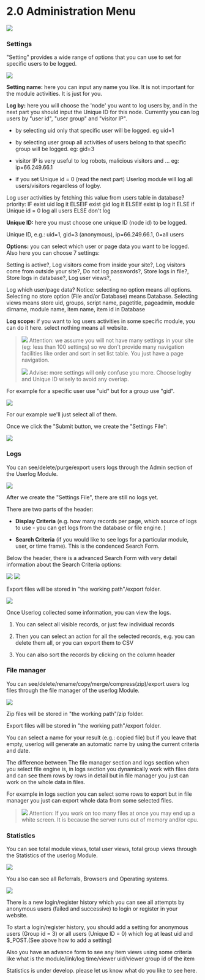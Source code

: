 # 2.0 Administration Menu

![](../assets/image001.png)

### Settings

"Setting" provides a wide range of options that you can use to set for specific users to be logged.

![](../assets/settings1.png)

**Setting name:** here you can input any name you like. It is not important for the module activities. It is just for you.

**Log by:** here you will choose the 'node' you want to log users by, and in the next part you should input the Unique ID for this node. Currently you can log users by "user id", "user group" and "visitor IP".

* by selecting uid only that specific user will be logged. eg uid=1

* by selecting user group all activities of users belong to that specific group will be logged. eg: gid=3

* visitor IP is very useful to log robots, malicious visitors and ... eg: ip=66.249.66.1

* if you set Unique id = 0 \(read the next part\) Userlog module will log all users\/visitors regardless of logby.


Log user activities by fetching this value from users table in database? priority: IF exist uid log it ELSEIF exist gid log it ELSEIf exist ip log it ELSE if Unique id = 0 log all users ELSE don't log

**Unique ID:** here you must choose one unique ID \(node id\) to be logged.

Unique ID, e.g.: uid=1, gid=3 \(anonymous\), ip=66.249.66.1, 0=all users

**Options:** you can select which user or page data you want to be logged. Also here you can choose 7 settings:

Setting is active?, Log visitors come from inside your site?, Log visitors come from outside your site?, Do not log passwords?, Store logs in file?, Store logs in database?, Log user views?,

Log which user\/page data? Notice: selecting no option means all options. Selecting no store option \(File and\/or Database\) means Database. Selecting views means store uid, groups, script name, pagetitle, pageadmin, module dirname, module name, item name, item id in Database

**Log scope:** if you want to log users activities in some specific module, you can do it here.
select nothing means all website.

> ![](../assets/info/important.png) Attention: we assume you will not have many settings in your site \(eg: less than 100 settings\) so we don't provide many navigation facilities like order and sort in set list table. You just have a page navigation.
> 
> ![](../assets/info/info.png) Advise: more settings will only confuse you more. Choose logby and Unique ID wisely to avoid any overlap.

For example for a specific user use "uid" but for a group use "gid".

![](../assets/settings2.png)

For our example we'll just select all of them.

Once we click the "Submit button, we create the "Settings File":

![](../assets/settings3.png)

### Logs

You can see\/delete\/purge\/export users logs through the Admin section of the Userlog Module.

![](../assets/logs1.png)

After we create the "Settings File", there are still no logs yet.

There are two parts of the header:

* **Display Criteria** \(e.g. how many records per page, which source of logs to use - you can get logs from the database or file engine. \)

* **Search Criteria** \(if you would like to see logs for a particular module, user, or time frame\). This is the condenced Search Form.


Below the header, there is a advanced Search Form with very detail information about the Search Criteria options:

![](../assets/logs2.png)
![](../assets/logs3.png)

Export files will be stored in "the working path"\/export folder.

![](../assets/logs4.png)

Once Userlog collected some information, you can view the logs.

1. You can select all visible records, or just few individual records

2. Then you can select an action for all the selected records, e.g. you can delete them all, or you can export them to CSV

3. You can also sort the records by clicking on the column header

### File manager

You can see\/delete\/rename\/copy\/merge\/compress\(zip\)\/export users log files through the file manager of the userlog Module.

![](../assets/fileManager.png)

Zip files will be stored in "the working path"\/zip folder.

Export files will be stored in "the working path"\/export folder.

You can select a name for your result \(e.g.: copied file\) but if you leave that empty, userlog will generate an automatic name by using the current criteria and date.

The difference between The file manager section and logs section when you select file engine is, in logs section you dynamically work with files data and can see them rows by rows in detail but in file manager you just can work on the whole data in files.

For example in logs section you can select some rows to export but in file manager you just can export whole data from some selected files.

> ![](../assets/info/important.png) Attention: If you work on too many files at once you may end up a white screen. It is because the server runs out of memory and\/or cpu.

### Statistics

You can see total module views, total user views, total group views through the Statistics of the userlog Module.

![](../assets/stats1.png)

You also can see all Referrals, Browsers and Operating systems.

![](../assets/stats2.png)

There is a new login\/register history which you can see all attempts by anonymous users \(failed and successive\) to login or register in your website.

To start a login\/register history, you should add a setting for anonymous users \(Group id = 3\) or all users \(Unique ID = 0\) which log at least uid and $\_POST.\(See above how to add a setting\)

Also you have an advance form to see any item views using some criteria like what is the module\/link\/log time\/viewer uid\/viewer group id of the item

Statistics is under develop. please let us know what do you like to see here.

